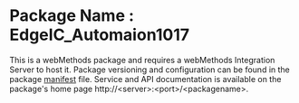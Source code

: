# Package Name : EdgeIC_Automaion1017
This is a webMethods package and requires a webMethods Integration Server to host it. Package versioning and configuration can be found in the package [manifest](./EdgeIC_Automaion1017/manifest.v3) file. Service and API documentation is available on the package's home page http://&lt;server&gt;:&lt;port&gt;/&lt;packagename>.